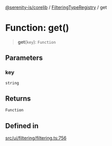 [@serenity-is/corelib](../../../README.md) / [FilteringTypeRegistry](../README.md) / get

# Function: get()

> **get**(`key`): `Function`

## Parameters

### key

`string`

## Returns

`Function`

## Defined in

[src/ui/filtering/filtering.ts:756](https://github.com/serenity-is/serenity/blob/master/packages/corelib/src/ui/filtering/filtering.ts#L756)
